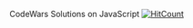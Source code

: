 CodeWars Solutions on JavaScript
[![HitCount](http://hits.dwyl.io/Automedon/codewars.svg)](http://hits.dwyl.io/Automedon/codewars)
